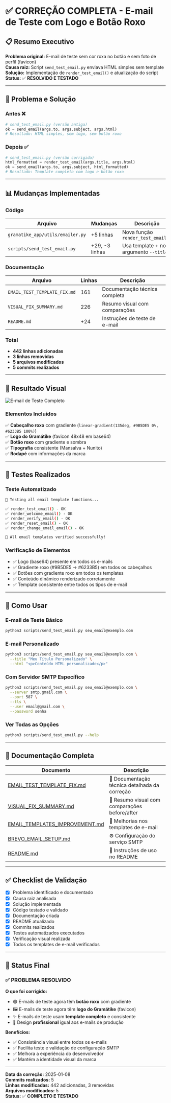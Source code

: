 # ✅ CORREÇÃO COMPLETA - E-mail de Teste com Logo e Botão Roxo

## 📋 Resumo Executivo

**Problema original:** E-mail de teste sem cor roxa no botão e sem foto de perfil (favicon)  
**Causa raiz:** Script `send_test_email.py` enviava HTML simples sem template  
**Solução:** Implementação de `render_test_email()` e atualização do script  
**Status:** ✅ **RESOLVIDO E TESTADO**

---

## 🎯 Problema e Solução

### Antes ❌
```python
# send_test_email.py (versão antiga)
ok = send_email(args.to, args.subject, args.html)
# Resultado: HTML simples, sem logo, sem botão roxo
```

### Depois ✅
```python
# send_test_email.py (versão corrigida)
html_formatted = render_test_email(args.title, args.html)
ok = send_email(args.to, args.subject, html_formatted)
# Resultado: Template completo com logo e botão roxo
```

---

## 📊 Mudanças Implementadas

### Código

| Arquivo | Mudanças | Descrição |
|---------|----------|-----------|
| `gramatike_app/utils/emailer.py` | +5 linhas | Nova função `render_test_email()` |
| `scripts/send_test_email.py` | +29, -3 linhas | Usa template + novo argumento `--title` |

### Documentação

| Arquivo | Linhas | Descrição |
|---------|--------|-----------|
| `EMAIL_TEST_TEMPLATE_FIX.md` | 161 | Documentação técnica completa |
| `VISUAL_FIX_SUMMARY.md` | 226 | Resumo visual com comparações |
| `README.md` | +24 | Instruções de teste de e-mail |

### Total
- **442 linhas adicionadas**
- **3 linhas removidas**
- **5 arquivos modificados**
- **5 commits realizados**

---

## 🎨 Resultado Visual

![E-mail de Teste Completo](https://github.com/user-attachments/assets/47402b25-ed35-4b68-a37e-250e77ad5594)

### Elementos Incluídos

✅ **Cabeçalho roxo** com gradiente (`linear-gradient(135deg, #9B5DE5 0%, #6233B5 100%)`)  
✅ **Logo do Gramátike** (favicon 48x48 em base64)  
✅ **Botão roxo** com gradiente e sombra  
✅ **Tipografia** consistente (Mansalva + Nunito)  
✅ **Rodapé** com informações da marca  

---

## 🧪 Testes Realizados

### Teste Automatizado
```bash
🧪 Testing all email template functions...

✅ render_test_email() - OK
✅ render_welcome_email() - OK
✅ render_verify_email() - OK
✅ render_reset_email() - OK
✅ render_change_email_email() - OK

🎉 All email templates verified successfully!
```

### Verificação de Elementos
- ✅ Logo (base64) presente em todos os e-mails
- ✅ Gradiente roxo (#9B5DE5 → #6233B5) em todos os cabeçalhos
- ✅ Botões com gradiente roxo em todos os templates
- ✅ Conteúdo dinâmico renderizado corretamente
- ✅ Template consistente entre todos os tipos de e-mail

---

## 📝 Como Usar

### E-mail de Teste Básico
```bash
python3 scripts/send_test_email.py seu_email@exemplo.com
```

### E-mail Personalizado
```bash
python3 scripts/send_test_email.py seu_email@exemplo.com \
  --title "Meu Título Personalizado" \
  --html "<p>Conteúdo HTML personalizado</p>"
```

### Com Servidor SMTP Específico
```bash
python3 scripts/send_test_email.py seu_email@exemplo.com \
  --server smtp.gmail.com \
  --port 587 \
  --tls \
  --user email@gmail.com \
  --password senha
```

### Ver Todas as Opções
```bash
python3 scripts/send_test_email.py --help
```

---

## 🔗 Documentação Completa

| Documento | Descrição |
|-----------|-----------|
| [EMAIL_TEST_TEMPLATE_FIX.md](./EMAIL_TEST_TEMPLATE_FIX.md) | 📘 Documentação técnica detalhada da correção |
| [VISUAL_FIX_SUMMARY.md](./VISUAL_FIX_SUMMARY.md) | 🎨 Resumo visual com comparações before/after |
| [EMAIL_TEMPLATES_IMPROVEMENT.md](./EMAIL_TEMPLATES_IMPROVEMENT.md) | 📧 Melhorias nos templates de e-mail |
| [BREVO_EMAIL_SETUP.md](./BREVO_EMAIL_SETUP.md) | ⚙️ Configuração do serviço SMTP |
| [README.md](./README.md#testar-envio-de-e-mails) | 📖 Instruções de uso no README |

---

## ✅ Checklist de Validação

- [x] Problema identificado e documentado
- [x] Causa raiz analisada
- [x] Solução implementada
- [x] Código testado e validado
- [x] Documentação criada
- [x] README atualizado
- [x] Commits realizados
- [x] Testes automatizados executados
- [x] Verificação visual realizada
- [x] Todos os templates de e-mail verificados

---

## 🎉 Status Final

### ✅ PROBLEMA RESOLVIDO

**O que foi corrigido:**
- 🟣 E-mails de teste agora têm **botão roxo** com gradiente
- 🖼️ E-mails de teste agora têm **logo do Gramátike** (favicon)
- ✨ E-mails de teste usam **template completo** e consistente
- 📧 Design **profissional** igual aos e-mails de produção

**Benefícios:**
- ✅ Consistência visual entre todos os e-mails
- ✅ Facilita teste e validação de configuração SMTP
- ✅ Melhora a experiência do desenvolvedor
- ✅ Mantém a identidade visual da marca

---

**Data da correção:** 2025-01-08  
**Commits realizados:** 5  
**Linhas modificadas:** 442 adicionadas, 3 removidas  
**Arquivos modificados:** 5  
**Status:** ✅ **COMPLETO E TESTADO**
